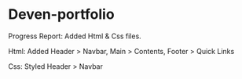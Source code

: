# Deven-portfolio


Progress Report:
Added Html & Css files.

Html: Added Header > Navbar, Main > Contents, Footer > Quick Links

Css: Styled Header > Navbar